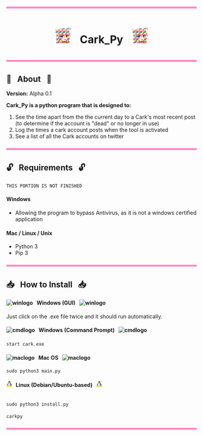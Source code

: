 <img src="https://raw.githubusercontent.com/Lin8x/cark_py/master/images/hair_colour.png" width="100%" height="5">

# <p align="center"> <img src="https://raw.githubusercontent.com/Lin8x/cark_py/master/images/python_cark.png" alt="carklogo" width="50" height="50"> &nbsp; Cark_Py &nbsp; <img src="https://raw.githubusercontent.com/Lin8x/cark_py/master/images/python_cark.png" alt="carklogo" width="50" height="50">

<img src="https://raw.githubusercontent.com/Lin8x/cark_py/master/images/hair_colour.png" width="100%" height="5">

## :mag_right: &nbsp; About &nbsp; :mag_right:

**Version:** Alpha 0.1

**Cark_Py is a python program that is designed to:**
1. See the time apart from the the current day to a Cark's most recent post (to determine if the account is "dead" or no longer in use)
2. Log the times a cark account posts when the tool is activated
3. See a list of all the Cark accounts on twitter

<img src="https://raw.githubusercontent.com/Lin8x/cark_py/master/images/hair_colour.png" width="100%" height="5">

## :unlock: &nbsp; Requirements &nbsp; :unlock:
``` THIS PORTION IS NOT FINISHED ```

#### Windows
- Allowing the program to bypass Antivirus, as it is not a windows certified application

#### Mac / Linux / Unix
- Python 3
- Pip 3

<img src="https://raw.githubusercontent.com/Lin8x/cark_py/master/images/hair_colour.png" width="100%" height="5">

## :inbox_tray: &nbsp; How to Install &nbsp; :inbox_tray:

#### <img src="https://raw.githubusercontent.com/Lin8x/cark_py/master/images/win.png" alt="winlogo" width="15" height="15"> &nbsp; Windows (GUI) &nbsp; <img src="https://raw.githubusercontent.com/Lin8x/cark_py/master/images/win.png" alt="winlogo" width="15" height="15">

Just click on the .exe file twice and it should run automatically.

#### <img src="https://raw.githubusercontent.com/Lin8x/cark_py/master/images/cmdline.png" alt="cmdlogo" width="15" height="15"> &nbsp; Windows (Command Prompt) &nbsp; <img src="https://raw.githubusercontent.com/Lin8x/cark_py/master/images/cmdline.png" alt="cmdlogo" width="15" height="15">

```start cark.exe```

#### <img src="https://raw.githubusercontent.com/Lin8x/cark_py/master/images/apple.png" alt="maclogo" width="15" height="15"> &nbsp; Mac OS &nbsp; <img src="https://raw.githubusercontent.com/Lin8x/cark_py/master/images/apple.png" alt="maclogo" width="15" height="15">

```cd PATH/TO/DIRECTORY/OF/PROJECT
sudo python3 main.py
```

#### <img src="https://raw.githubusercontent.com/Lin8x/cark_py/master/images/linux.png" alt="linuxlogo" width="15" height="15"> &nbsp; Linux (Debian/Ubuntu-based) &nbsp; <img src="https://raw.githubusercontent.com/Lin8x/cark_py/master/images/linux.png" alt="linuxlogo" width="15" height="15">

```cd PATH/TO/DIRECTORY/OF/PROJECT 

sudo python3 install.py

carkpy
```

<img src="https://raw.githubusercontent.com/Lin8x/cark_py/master/images/hair_colour.png" width="100%" height="5">
